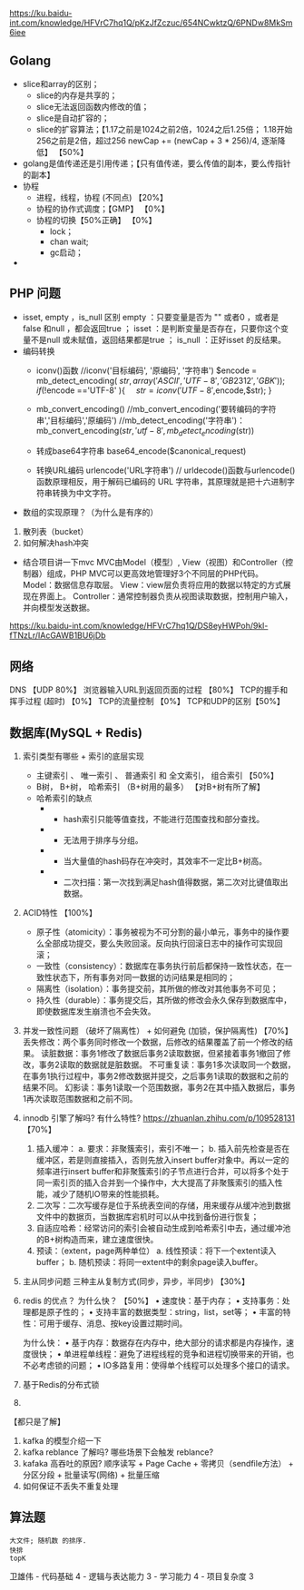 
https://ku.baidu-int.com/knowledge/HFVrC7hq1Q/pKzJfZczuc/654NCwktzQ/6PNDw8MkSm6iee

## Golang
* slice和array的区别；
  * slice的内存是共享的；
  * slice无法返回函数内修改的值；
  * slice是自动扩容的；
  * slice的扩容算法；【1.17之前是1024之前2倍，1024之后1.25倍；   1.18开始256之前是2倍，超过256 newCap += (newCap + 3 * 256)/4, 逐渐降低】 【50%】
* golang是值传递还是引用传递；【只有值传递，要么传值的副本，要么传指针的副本】
* 协程
  * 进程，线程，协程 (不同点) 【20%】
  * 协程的协作式调度；【GMP】 【0%】
  * 协程的切换【50%正确】    【0%】
    * lock；
    * chan wait;
    * gc启动；
* 

## PHP 问题
* isset, empty ，is_null 区别
    empty ：只要变量是否为 "" 或者0 ，或者是false 和null ，都会返回true ； 
    isset ：是判断变量是否存在，只要你这个变量不是null 或未赋值，返回结果都是true ；
    is_null ：正好isset 的反结果。
* 编码转换
    - iconv()函数
        //iconv('目标编码', '原编码', '字符串')
        $encode = mb_detect_encoding( $str, array('ASCII','UTF-8','GB2312','GBK'));
            if ( !$encode =='UTF-8' ){
            $str = iconv('UTF-8',$encode,$str);
        }
    - mb_convert_encoding()
        //mb_convert_encoding('要转编码的字符串','目标编码','原编码')
        //mb_detect_encoding('字符串')：
        mb_convert_encoding($str,'utf-8',mb_detect_encoding($str))

    - 转成base64字符串
        base64_encode($canonical_request)
    - 转换URL编码
        urlencode('URL字符串')
        // urldecode()函数与urlencode()函数原理相反，用于解码已编码的 URL 字符串，其原理就是把十六进制字符串转换为中文字符。
* 数组的实现原理？（为什么是有序的）
1. 散列表（bucket）
2. 如何解决hash冲突
* 结合项目讲一下mvc
    MVC由Model（模型）, View（视图）和Controller（控制器）组成，PHP MVC可以更高效地管理好3个不同层的PHP代码。
        Model：数据信息存取层。
        View：view层负责将应用的数据以特定的方式展现在界面上。
        Controller：通常控制器负责从视图读取数据，控制用户输入，并向模型发送数据。

https://ku.baidu-int.com/knowledge/HFVrC7hq1Q/DS8eyHWPoh/9kl-fTNzLr/IAcGAWB1BU6jDb

## 网络
DNS   【UDP 80%】
浏览器输入URL到返回页面的过程 【80%】
TCP的握手和挥手过程 (超时)  【0%】
TCP的流量控制 【0%】
TCP和UDP的区别【50%】

## 数据库(MySQL + Redis)
1. 索引类型有哪些 + 索引的底层实现
    - 主键索引 、 唯一索引 、 普通索引 和 全文索引， 组合索引  【50%】
    - B树， B+树， 哈希索引  （B+树用的最多）   【对B+树有所了解】
    - 哈希索引的缺点
        - * hash索引只能等值查找，不能进行范围查找和部分查找。
        - * 无法用于排序与分组。
        - * 当大量值的hash码存在冲突时，其效率不一定比B+树高。
        - * 二次扫描：第一次找到满足hash值得数据，第二次对比键值取出数据。
2. ACID特性  【100%】
    - 原子性（atomicity）：事务被视为不可分割的最小单元，事务中的操作要么全部成功提交，要么失败回滚。反向执行回滚日志中的操作可实现回滚；
    - 一致性（consistency）：数据库在事务执行前后都保持一致性状态，在一致性状态下，所有事务对同一数据的访问结果是相同的；
    - 隔离性（isolation）：事务提交前，其所做的修改对其他事务不可见；
    - 持久性（durable）：事务提交后，其所做的修改会永久保存到数据库中，即使数据库发生崩溃也不会失效。
3. 并发一致性问题 （破坏了隔离性） + 如何避免 (加锁，保护隔离性)   【70%】
    丢失修改：两个事务同时修改一个数据，后修改的结果覆盖了前一个修改的结果。
    读脏数据：事务1修改了数据后事务2读取数据，但紧接着事务1撤回了修改，事务2读取的数据就是脏数据。
    不可重复读：事务1多次读取同一个数据，在事务1执行过程中，事务2修改数据并提交，之后事务1读取的数据和之前的结果不同。
    幻影读：事务1读取一个范围数据，事务2在其中插入数据后，事务1再次读取范围数据和之前不同。
4. innodb 引擎了解吗? 有什么特性?    https://zhuanlan.zhihu.com/p/109528131 【70%】
    1. 插入缓冲：
        a. 要求：非聚簇索引，索引不唯一；
        b. 插入前先检查是否在缓冲区，若是则直接插入，否则先放入insert buffer对象中。再以一定的频率进行insert buffer和非聚簇索引的子节点进行合并，可以将多个处于同一索引页的插入合并到一个操作中，大大提高了非聚簇索引的插入性能，减少了随机IO带来的性能损耗。
    2. 二次写：二次写缓存是位于系统表空间的存储，用来缓存从缓冲池到数据文件中的数据页，当数据库宕机时可以从中找到备份进行恢复；
    3. 自适应哈希：经常访问的索引会被自动生成到哈希索引中去，通过缓冲池的B+树构造而来，建立速度很快。
    4. 预读：（extent，page两种单位）
        a. 线性预读：将下一个extent读入buffer；
        b. 随机预读：将同一extent中的剩余page读入buffer。
6. 主从同步问题 
    三种主从复制方式(同步，异步，半同步)    【30%】
7.  redis 的优点？  为什么快？          【50%】
    • 速度快：基于内存；
    • 支持事务：处理都是原子性的；
    • 支持丰富的数据类型：string，list，set等；
    • 丰富的特性：可用于缓存、消息、按key设置过期时间。

    为什么快：
    • 基于内存：数据存在内存中，绝大部分的请求都是内存操作，速度很快；
    • 单进程单线程：避免了进程线程的竞争和进程切换带来的开销，也不必考虑锁的问题；
    • IO多路复用：使得单个线程可以处理多个接口的请求。
8. 基于Redis的分布式锁
9. 

【都只是了解】
1.  kafka 的模型介绍一下
2.  kafka reblance 了解吗? 哪些场景下会触发 reblance? 
3.  kafaka 高吞吐的原因?
    顺序读写 + Page Cache + 零拷贝（sendfile方法） + 分区分段 + 批量读写(网络) + 批量压缩
4.  如何保证不丢失不重复处理


## 算法题
    大文件; 随机数 的排序. 
    快排
    topK


卫雄伟
    - 代码基础    4
    - 逻辑与表达能力  3
    - 学习能力  4
    - 项目复杂度  3



